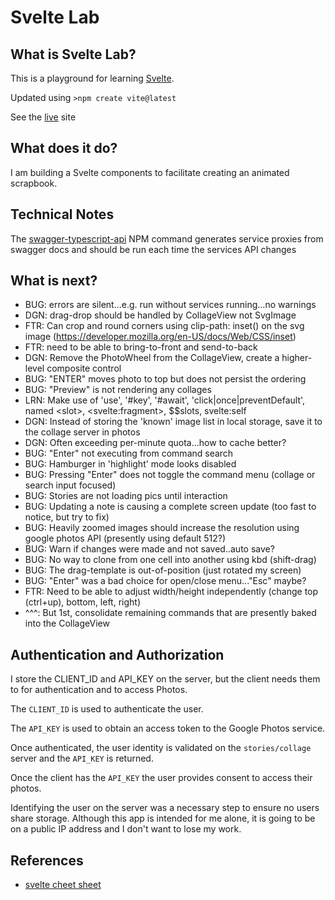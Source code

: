 # Svelte Lab

## What is Svelte Lab?

This is a playground for learning [Svelte](https://svelte.dev/).

Updated using `>npm create vite@latest`

See the [live](https://ca0v.github.io/svelte-lab) site

## What does it do?

I am building a Svelte components to facilitate creating an animated scrapbook.

## Technical Notes

The [swagger-typescript-api](https://github.com/acacode/swagger-typescript-api) NPM command generates service proxies from swagger docs and should be run each time the services API changes

## What is next?

* BUG: errors are silent...e.g. run without services running...no warnings
* DGN: drag-drop should be handled by CollageView not SvgImage
* FTR: Can crop and round corners using clip-path: inset() on the svg image (<https://developer.mozilla.org/en-US/docs/Web/CSS/inset>)
* FTR: need to be able to bring-to-front and send-to-back
* DGN: Remove the PhotoWheel from the CollageView, create a higher-level composite control
* BUG: "ENTER" moves photo to top but does not persist the ordering
* BUG: "Preview" is not rendering any collages
* LRN: Make use of 'use', '#key', '#await', 'click|once|preventDefault', named &lt;slot&gt;, &lt;svelte:fragment&gt;, $$slots, svelte:self
* DGN: Instead of storing the 'known' image list in local storage, save it to the collage server in photos
* DGN: Often exceeding per-minute quota...how to cache better?
* BUG: "Enter" not executing from command search
* BUG: Hamburger in 'highlight' mode looks disabled
* BUG: Pressing "Enter" does not toggle the command menu (collage or search input focused)
* BUG: Stories are not loading pics until interaction
* BUG: Updating a note is causing a complete screen update (too fast to notice, but try to fix)
* BUG: Heavily zoomed images should increase the resolution using google photos API (presently using default 512?)
* BUG: Warn if changes were made and not saved..auto save?
* BUG: No way to clone from one cell into another using kbd (shift-drag)
* BUG: The drag-template is out-of-position (just rotated my screen)
* BUG: "Enter" was a bad choice for open/close menu..."Esc" maybe?
* FTR: Need to be able to adjust width/height independently (change top (ctrl+up), bottom, left, right)
* ^^^: But 1st, consolidate remaining commands that are presently baked into the CollageView

## Authentication and Authorization

I store the CLIENT_ID and API_KEY on the server, but the client needs them to for authentication and to access Photos.

The `CLIENT_ID` is used to authenticate the user.

The `API_KEY` is used to obtain an access token to the Google Photos service.

Once authenticated, the user identity is validated on the `stories/collage` server and the `API_KEY` is returned.

Once the client has the `API_KEY` the user provides consent to access their photos.

Identifying the user on the server was a necessary step to ensure no users share storage.  Although this app is intended for me alone, it is going to be on a public IP address and I don't want to lose my work.

## References

* [svelte cheet sheet](https://sveltesociety.dev/cheatsheet)
